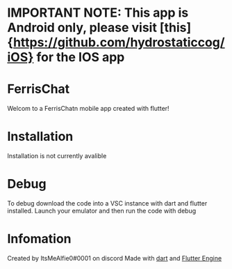 # **IMPORTANT NOTE: This app is Android only, please visit [this]{https://github.com/hydrostaticcog/iOS} for the IOS app**

# FerrisChat 

Welcom to a FerrisChatn mobile app created with flutter!

# Installation

Installation is not currently avalible

# Debug

To debug download the code into a VSC instance with dart and flutter installed. Launch your emulator and then run the code with debug

# Infomation

Created by ItsMeAlfie0#0001 on discord
Made with [dart](https://dart.dev/) and [Flutter Engine](https://flutter.dev/)